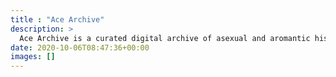 ```yaml
---
title : "Ace Archive"
description: >
  Ace Archive is a curated digital archive of asexual and aromantic history.
date: 2020-10-06T08:47:36+00:00
images: []
---
```

